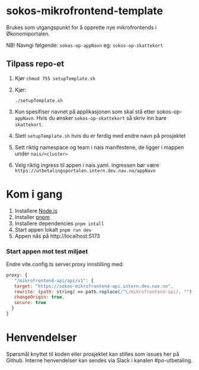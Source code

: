# sokos-mikrofrontend-template

Brukes som utgangspunkt for å opprette nye mikrofrontends i Økonomiportalen.

NB! Navngi følgende: `sokos-op-appNavn` eg: `sokos-op-skattekort`

## Tilpass repo-et

1. Kjør `chmod 755 setupTemplate.sh`
2. Kjør:
   ```
   ./setupTemplate.sh
   ```
3. Kun spesifiser navnet på applikasjonen som skal stå etter sokos-op-`appNavn`. Hvis du ønsker `sokos-op-skattekort` så skriv inn bare `skattekort`.
4. Slett `setupTemplate.sh` hvis du er ferdig med endre navn på prosjektet

5. Sett riktig namespace og team i nais manifestene, de ligger i mappen under `nais/<cluster>`
6. Velg riktig ingress til appen i nais.yaml. Ingressen bør være `https://utbetalingsportalen.intern.dev.nav.no/appNavn`

# Kom i gang

1. Installere [Node.js](https://nodejs.dev/en/)
2. Installer [pnpm](https://pnpm.io/)
3. Installere dependencies `pnpm intall`
4. Start appen lokalt `pnpm run dev`
5. Appen nås på http://localhost:5173

### Start appen mot test miljøet

Endre vite.config.ts server.proxy innstilling med:

```javascript
proxy: {
   "/mikrofrontend-api/api/v1": {
   target: "https://sokos-mikrofrontend-api.intern.dev.nav.no",
   rewrite: (path: string) => path.replace(/^\/mikrofrontend-api/, ""),
   changeOrigin: true,
   secure: true
  }
}
```

# Henvendelser

Spørsmål knyttet til koden eller prosjektet kan stilles som issues her på Github.
Interne henvendelser kan sendes via Slack i kanalen #po-utbetaling.

